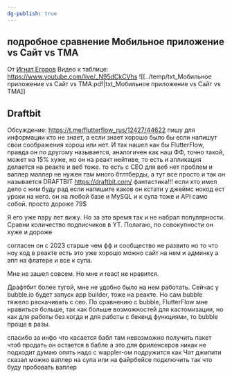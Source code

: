 ```yaml
---
dg-publish: true
---
```

## подробное сравнение Мобильное приложение vs Сайт vs TMA
От [Игнат Егоров](https://t.me/sprestay_apps/483)
Видео к таблице: https://www.youtube.com/live/_N95dCkCVhs 
![[../temp/txt_Мобильное приложение vs Сайт vs TMA.pdf|txt_Мобильное приложение vs Сайт vs TMA]]
## Draftbit
Обсуждение: https://t.me/flutterflow_rus/12427/44622
пишу для информации кто не знает, а если знает хорошо было бы если напишут свои соображения хорош или нет. И так нашел как бы FlutterFlow, правда он по другому называется, аналогичен как наш ФФ, точно такой, может на 15% хуже, но он на реакт нейтиве, то есть и апликация делается на реакте и веб тоже. то есть с СЕО для веб нет проблем и ваплер маплер не нужен там много бтлтберды, а тут все просто и так он называется DRAFTBIT https://draftbit.com/ фантастика!!! если кто имел дело с ним буду рад если напишите каков он кстати у джеймс нокод ест уроки на него.
он на любой базе и MySQL и к супа тоже и API само собой.
просто дороже 79$

Я его уже пару лет вижу.
Но за это время так и не набрал популярности. Сравни количество подписчиков в YT. 
Полагаю, по совокупности он хуже и дороже

согласен он с 2023 старше чем фф и сообщество не развито но то что ноу код в реакте есть это уже хорошо можно сайт на нем и админку а апп на флатере и все к супа.

Мне не зашел совсем. Но мне и react не нравится.

Драфтбит более тугой, мне не удобно было на нем работать. 
Сейчас у bubble.io будет запуск app builder, тоже на реакте. Но сам bubble тяжело раскачивать с сео. По сравнению с bubble, FlutterFlow мне нравиться больше, так как больше возможностей для кастомизации, но как для работы без когда и для работы с  бекенд функциями, то bubble проще в разы.

спасибо за инфо что касается бабл там невозможно получить пакет чтоб продать он остается в бабле а это для фриленсеров никак не подходит думаю опять надо с wappler-ом подружится как Чат джипити сказал можно ваплер на супа или на файрбейсе подключить так что буду пробовать ваплер